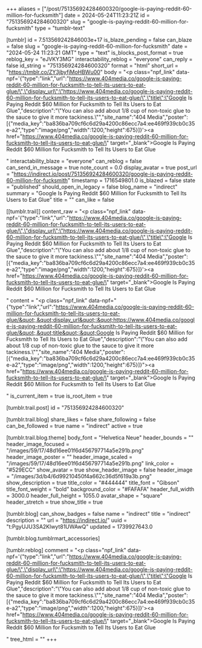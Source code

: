 +++
aliases = ["/post/751356924284600320/google-is-paying-reddit-60-million-for-fucksmith"]
date = 2024-05-24T11:23:21Z
id = "751356924284600320"
slug = "google-is-paying-reddit-60-million-for-fucksmith"
type = "tumblr-text"

[tumblr]
id = 7.513569242846003e+17
is_blaze_pending = false
can_blaze = false
slug = "google-is-paying-reddit-60-million-for-fucksmith"
date = "2024-05-24 11:23:21 GMT"
type = "text"
is_blocks_post_format = true
reblog_key = "eJVKY3MG"
interactability_reblog = "everyone"
can_reply = false
id_string = "751356924284600320"
format = "html"
short_url = "https://tmblr.co/ZY3jbyfjMoHBWu00"
body = "<p class=\"npf_link\" data-npf='{\"type\":\"link\",\"url\":\"https://www.404media.co/google-is-paying-reddit-60-million-for-fucksmith-to-tell-its-users-to-eat-glue/\",\"display_url\":\"https://www.404media.co/google-is-paying-reddit-60-million-for-fucksmith-to-tell-its-users-to-eat-glue/\",\"title\":\"Google Is Paying Reddit $60 Million for Fucksmith to Tell Its Users to Eat Glue\",\"description\":\"\\\"You can also add about 1/8 cup of non-toxic glue to the sauce to give it more tackiness.\\\"\",\"site_name\":\"404 Media\",\"poster\":[{\"media_key\":\"ba836ba709cf6c6d29a4200c86ecc7a4:ee469f939cb0c35e-a2\",\"type\":\"image/png\",\"width\":1200,\"height\":675}]}'><a href=\"https://www.404media.co/google-is-paying-reddit-60-million-for-fucksmith-to-tell-its-users-to-eat-glue/\" target=\"_blank\">Google Is Paying Reddit $60 Million for Fucksmith to Tell Its Users to Eat Glue</a></p>"
interactability_blaze = "everyone"
can_reblog = false
can_send_in_message = true
note_count = 0.0
display_avatar = true
post_url = "https://indirect.io/post/751356924284600320/google-is-paying-reddit-60-million-for-fucksmith"
timestamp = 1716549801.0
is_blazed = false
state = "published"
should_open_in_legacy = false
blog_name = "indirect"
summary = "Google Is Paying Reddit $60 Million for Fucksmith to Tell Its Users to Eat Glue"
title = ""
can_like = false

[[tumblr.trail]]
content_raw = "<p class=\"npf_link\" data-npf='{\"type\":\"link\",\"url\":\"https://www.404media.co/google-is-paying-reddit-60-million-for-fucksmith-to-tell-its-users-to-eat-glue/\",\"display_url\":\"https://www.404media.co/google-is-paying-reddit-60-million-for-fucksmith-to-tell-its-users-to-eat-glue/\",\"title\":\"Google Is Paying Reddit $60 Million for Fucksmith to Tell Its Users to Eat Glue\",\"description\":\"\\\"You can also add about 1/8 cup of non-toxic glue to the sauce to give it more tackiness.\\\"\",\"site_name\":\"404 Media\",\"poster\":[{\"media_key\":\"ba836ba709cf6c6d29a4200c86ecc7a4:ee469f939cb0c35e-a2\",\"type\":\"image/png\",\"width\":1200,\"height\":675}]}'><a href=\"https://www.404media.co/google-is-paying-reddit-60-million-for-fucksmith-to-tell-its-users-to-eat-glue/\" target=\"_blank\">Google Is Paying Reddit $60 Million for Fucksmith to Tell Its Users to Eat Glue</a></p>"
content = "<p class=\"npf_link\" data-npf=\"{&quot;type&quot;:&quot;link&quot;,&quot;url&quot;:&quot;https://www.404media.co/google-is-paying-reddit-60-million-for-fucksmith-to-tell-its-users-to-eat-glue/&quot;,&quot;display_url&quot;:&quot;https://www.404media.co/google-is-paying-reddit-60-million-for-fucksmith-to-tell-its-users-to-eat-glue/&quot;,&quot;title&quot;:&quot;Google Is Paying Reddit $60 Million for Fucksmith to Tell Its Users to Eat Glue&quot;,&quot;description&quot;:&quot;\\&quot;You can also add about 1/8 cup of non-toxic glue to the sauce to give it more tackiness.\\&quot;&quot;,&quot;site_name&quot;:&quot;404 Media&quot;,&quot;poster&quot;:[{&quot;media_key&quot;:&quot;ba836ba709cf6c6d29a4200c86ecc7a4:ee469f939cb0c35e-a2&quot;,&quot;type&quot;:&quot;image/png&quot;,&quot;width&quot;:1200,&quot;height&quot;:675}]}\"><a href=\"https://www.404media.co/google-is-paying-reddit-60-million-for-fucksmith-to-tell-its-users-to-eat-glue/\" target=\"_blank\">Google Is Paying Reddit $60 Million for Fucksmith to Tell Its Users to Eat Glue</a></p>"
is_current_item = true
is_root_item = true

[tumblr.trail.post]
id = "751356924284600320"

[tumblr.trail.blog]
share_likes = false
share_following = false
can_be_followed = true
name = "indirect"
active = true

[tumblr.trail.blog.theme]
body_font = "Helvetica Neue"
header_bounds = ""
header_image_focused = "/images/59/17/48d16ee01f6d456797714a5e291b.png"
header_image_poster = ""
header_image_scaled = "/images/59/17/48d16ee01f6d456797714a5e291b.png"
link_color = "#529ECC"
show_avatar = true
show_header_image = false
header_image = "/images/3d/b4/6d99210450f4a662c36d5f619a3b.png"
show_description = true
title_color = "#444444"
title_font = "Gibson"
title_font_weight = "bold"
background_color = "#FAFAFA"
header_full_width = 3000.0
header_full_height = 1055.0
avatar_shape = "square"
header_stretch = true
show_title = true

[tumblr.blog]
can_show_badges = false
name = "indirect"
title = "indirect"
description = ""
url = "https://indirect.io/"
uuid = "t:PgyUJU3SA2Klwyt81UWAwQ"
updated = 1739927643.0

[tumblr.blog.tumblrmart_accessories]

[tumblr.reblog]
comment = "<p class=\"npf_link\" data-npf='{\"type\":\"link\",\"url\":\"https://www.404media.co/google-is-paying-reddit-60-million-for-fucksmith-to-tell-its-users-to-eat-glue/\",\"display_url\":\"https://www.404media.co/google-is-paying-reddit-60-million-for-fucksmith-to-tell-its-users-to-eat-glue/\",\"title\":\"Google Is Paying Reddit $60 Million for Fucksmith to Tell Its Users to Eat Glue\",\"description\":\"\\\"You can also add about 1/8 cup of non-toxic glue to the sauce to give it more tackiness.\\\"\",\"site_name\":\"404 Media\",\"poster\":[{\"media_key\":\"ba836ba709cf6c6d29a4200c86ecc7a4:ee469f939cb0c35e-a2\",\"type\":\"image/png\",\"width\":1200,\"height\":675}]}'><a href=\"https://www.404media.co/google-is-paying-reddit-60-million-for-fucksmith-to-tell-its-users-to-eat-glue/\" target=\"_blank\">Google Is Paying Reddit $60 Million for Fucksmith to Tell Its Users to Eat Glue</a></p>"
tree_html = ""
+++
